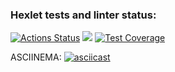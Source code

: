 ### Hexlet tests and linter status:
[![Actions Status](https://github.com/Korvo-iam/python-project-50/actions/workflows/hexlet-check.yml/badge.svg)](https://github.com/Korvo-iam/python-project-50/actions)
<a href="https://codeclimate.com/github/Korvo-iam/python-project-50/maintainability"><img src="https://api.codeclimate.com/v1/badges/cff67099e9bb24915e6a/maintainability" /></a>
[![Test Coverage](https://api.codeclimate.com/v1/badges/cff67099e9bb24915e6a/test_coverage)](https://codeclimate.com/github/Korvo-iam/python-project-50/test_coverage)

ASCIINEMA:
[![asciicast](https://asciinema.org/a/m9v26rjgVEMNdgVRi0QMYwsGU.svg)](https://asciinema.org/a/m9v26rjgVEMNdgVRi0QMYwsGU)
